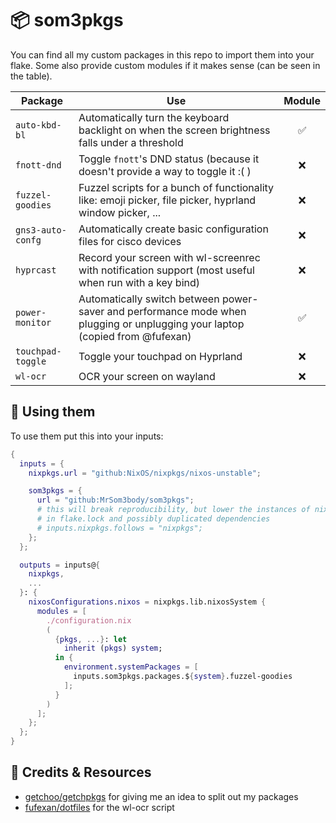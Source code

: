 # 📦 som3pkgs

You can find all my custom packages in this repo to import them into your flake.
Some also provide custom modules if it makes sense (can be seen in the table).

| Package           | Use                                                                                                                          | Module |
| ----------------- | ---------------------------------------------------------------------------------------------------------------------------- | :----: |
| `auto-kbd-bl`     | Automatically turn the keyboard backlight on when the screen brightness falls under a threshold                              |   ✅   |
| `fnott-dnd`       | Toggle `fnott`'s DND status (because it doesn't provide a way to toggle it :( )                                              |   ❌   |
| `fuzzel-goodies`  | Fuzzel scripts for a bunch of functionality like: emoji picker, file picker, hyprland window picker, ...                     |   ❌   |
| `gns3-auto-confg` | Automatically create basic configuration files for cisco devices                                                             |   ❌   |
| `hyprcast`        | Record your screen with wl-screenrec with notification support (most useful when run with a key bind)                        |   ❌   |
| `power-monitor`   | Automatically switch between power-saver and performance mode when plugging or unplugging your laptop (copied from @fufexan) |   ✅   |
| `touchpad-toggle` | Toggle your touchpad on Hyprland                                                                                             |   ❌   |
| `wl-ocr`          | OCR your screen on wayland                                                                                                   |   ❌   |

## 🚀 Using them

To use them put this into your inputs:

```nix
{
  inputs = {
    nixpkgs.url = "github:NixOS/nixpkgs/nixos-unstable";

    som3pkgs = {
      url = "github:MrSom3body/som3pkgs";
      # this will break reproducibility, but lower the instances of nixpkgs
      # in flake.lock and possibly duplicated dependencies
      # inputs.nixpkgs.follows = "nixpkgs";
    };
  };

  outputs = inputs@{
    nixpkgs,
    ...
  }: {
    nixosConfigurations.nixos = nixpkgs.lib.nixosSystem {
      modules = [
        ./configuration.nix
        (
          {pkgs, ...}: let
            inherit (pkgs) system;
          in {
            environment.systemPackages = [
              inputs.som3pkgs.packages.${system}.fuzzel-goodies
            ];
          }
        )
      ];
    };
  };
}

```

## 💾 Credits & Resources

- [getchoo/getchpkgs](https://github.com/getchoo/getchpkgs) for giving me an
  idea to split out my packages
- [fufexan/dotfiles](https://github.com/fufexan/dotfiles) for the wl-ocr script
